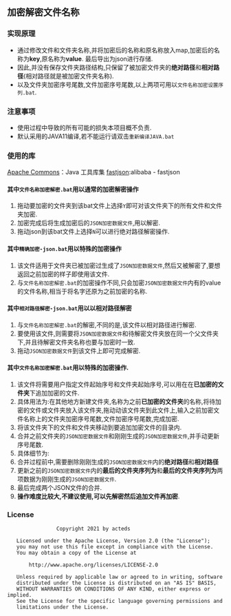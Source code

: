 ## 加密解密文件名称
### 实现原理
 - 通过修改文件和文件夹名称,并将加密后的名称和原名称放入map,加密后的名称为**key**,原名称为**value**.
 最后导出为json进行存储.
 - 因此,并没有保存文件夹路径结构,只保留了被加密文件夹的**绝对路径**和**相对路径**(相对路径就是被加密文件夹名称).
 - 以及文件夹加密序号尾数,文件加密序号尾数,以上两项可用以`文件名称加密设置序列.bat`.
### 注意事项
 - 使用过程中导致的所有可能的损失本项目概不负责.
 - 默认采用的JAVA11编译,若不能运行请双击`重新编译JAVA.bat`

### 使用的库
[Apache Commons](http://commons.apache.org/)：Java 工具库集
[fastjson](https://github.com/alibaba/fastjson):alibaba - fastjson
#### 其中`文件名称加密解密.bat`用以通常的加密解密操作
 1. 拖动要加密的文件夹到该bat文件上选择`Y`即可对该文件夹下的所有文件和文件夹加密.
 2. 加密完成后将生成加密后的`JSON加密数据文件`,用以解密.
 3. 拖动json到该bat文件上选择`N`可以进行绝对路径解密操作.

#### 其中`精确加密-json.bat`用以特殊的加密操作
 1. 该文件适用于文件夹已被加密过生成了`JSON加密数据文件`,然后又被解密了,要想返回之前加密的样子即使用该文件.
 2. 与`文件名称加密解密.bat`的加密操作不同,只会加密`JSON加密数据文件`内有的value的文件名称,相当于将名字还原为之前加密的名称.

#### 其中`相对路径解密-json.bat`用以以相对路径解密
 1. 与`文件名称加密解密.bat`的解密,不同的是,该文件以相对路径进行解密.
 2. 要使用该文件,则需要将`JSON加密数据文件`和待解密文件夹放在同一个父文件夹下,并且待解密文件夹名称也要与加密时一致.
 3. 拖动`JSON加密数据文件`到该文件上即可完成解密.

#### 其中`文件名称加密解密.bat`用以特殊的加密操作.
 1. 该文件将需要用户指定文件起始序号和文件夹起始序号,可以用在在**已加密的文件夹**下追加加密的文件.
 2. 具体用法为:在其他地方新建文件夹,名称为之前**已加密的文件夹**的名称,将待加密的文件或文件夹放入该文件夹,拖动动该文件夹到此文件上,输入之前加密文件名称上的文件夹加密序号尾数,文件加密序号尾数,完成加密.
 3. 将该文件夹下的文件和文件夹移动到要追加加密文件的目录内.
 4. 合并之前文件夹的`JSON加密数据文件`和刚刚生成的`JSON加密数据文件`,并手动更新序号尾数.
 5. 具体细节为:
 5. 合并过程前中,需要删除刚刚生成的`JSON加密数据文件`内的**绝对路径**和**相对路径**
 6. 更新之前的`JSON加密数据文件`内的**最后的文件夹序列为**和**最后的文件夹序列为**两项数据为刚刚生成的`JSON加密数据文件`.
 7. 最后完成两个JSON文件的合并.
 8. **操作难度比较大,不建议使用,可以先解密然后追加文件再加密**.

 ### License
```
                Copyright 2021 by acteds

   Licensed under the Apache License, Version 2.0 (the "License");
   you may not use this file except in compliance with the License.
   You may obtain a copy of the License at

       http://www.apache.org/licenses/LICENSE-2.0

   Unless required by applicable law or agreed to in writing, software
   distributed under the License is distributed on an "AS IS" BASIS,
   WITHOUT WARRANTIES OR CONDITIONS OF ANY KIND, either express or implied.
   See the License for the specific language governing permissions and
   limitations under the License.
```
